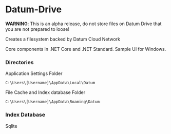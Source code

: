 # Datum-Drive

**WARNING**: This is an alpha release, do not store files on Datum Drive that you are not prepared to loose!

Creates a filesystem backed by Datum Cloud Network

Core components in .NET Core and .NET Standard. Sample UI for Windows.

### Directories

Application Settings Folder

`C:\Users\[Username]\AppData\Local\Datum`

File Cache and Index database Folder

`C:\Users\[Username]\AppData\Roaming\Datum`


### Index Database

Sqlite
